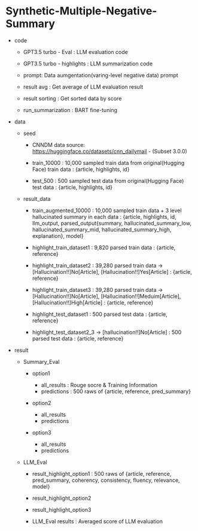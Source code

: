 # Synthetic-Multiple-Negative-Summary

<File Description>

- code
	- GPT3.5 turbo - Eval
		: LLM evaluation code

	- GPT3.5 turbo - highlights
		: LLM summarization code

	- prompt: Data aumgentation(varing-level negative data) prompt
  
	- result avg
		: Get average of LLM evaluation result

	- result sorting
		: Get sorted data by score

	- run_summarization
   		: BART fine-tuning

- data
	- seed
		- CNNDM data source: https://huggingface.co/datasets/cnn_dailymail - (Subset 3.0.0)
		- train_10000
			: 10,000 sampled train data from original(Hugging Face) train data
			: {article, highlights, id}
	
		- test_500
			: 500 sampled test data from original(Hugging Face) test data
			: {article, highlights, id}

	- result_data
		- train_augmented_10000
			: 10,000 sampled train data + 3 level hallucinated summary in each data
			: {article, highlights, id, llm_output, parsed_output{summary, hallucinated_summary_low, hallucinated_summary_mid, hallucinated_summary_high, explanation}, model}
		
		- highlight_train_dataset1
			: 9,820 parsed train data
			: {article, reference}
	
		- highlight_train_dataset2
			: 39,280 parsed train data -> [Hallucination!!]No[Article], [Hallucination!!]Yes[Article]
			: {article, reference}
	
		- highlight_train_dataset3
			: 39,280 parsed train data -> [Hallucination!!]No[Article], [Hallucination!!]Meduim[Article], [Hallucination!!]High[Article]
			: {article, reference}
	
		- highlight_test_dataset1
			: 500 parsed test data
			: {article, reference}
	
		- highlight_test_dataset2_3 ->  [hallucination!!]No[Article]
			: 500 parsed test data
			: {article, reference}

- result
	- Summary_Eval
		- option1
			- all_results
				: Rouge socre & Training Information
			- predictions
				: 500 raws of {article, reference, pred_summary}
		- option2
			- all_results
			- predictions

		- option3
			- all_results
			- predictions

	- LLM_Eval
		- result_highlight_option1
			: 500 raws of {article, reference, pred_summary, coherency, consistency, fluency, relevance, model}

		- result_highlight_option2

		- result_highlight_option3

		- LLM_Eval results
			: Averaged score of LLM evaluation





